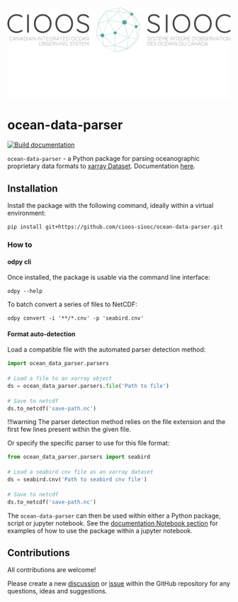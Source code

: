 
![Logo](docs/images/logo_EN_FR-1024x208.png#gh-light-mode-only)
![Logo](docs/images/cioos-national_EN_FR_W-01.png#gh-dark-mode-only)

# ocean-data-parser

<!-- You can get project-relevant badges from: [shields.io](https://shields.io/) -->

[![Build documentation](https://github.com/cioos-siooc/ocean-data-parser/actions/workflows/deploy-docs.yaml/badge.svg)](https://github.com/cioos-siooc/ocean-data-parser/actions/workflows/deploy-docs.yaml)

`ocean-data-parser` - a Python package for parsing oceanographic proprietary data formats to [xarray Dataset](https://docs.xarray.dev/en/stable/). Documentation [here](https://cioos-siooc.github.io/ocean-data-parser/).

## Installation

Install the package with the following command, ideally within a virtual environment:

```console
pip install git+https://github.com/cioos-siooc/ocean-data-parser.git
```

### How to

#### odpy cli

Once installed, the package is usable via the command line interface:

```console
odpy --help
```

To batch convert a series of files to NetCDF:

```
odpy convert -i '**/*.cnv' -p 'seabird.cnv'
```

#### Format auto-detection

Load a compatible file with the automated parser detection method:

```python
import ocean_data_parser.parsers

# Load a file to an xarray object
ds = ocean_data_parser.parsers.file('Path to file')

# Save to netcdf
ds.to_netcdf('save-path.nc')
```

!!!warning
    The parser detection method relies on the file extension and the first few lines present within the given file.

Or specify the specific parser to use for this file format:

``` python
from ocean_data_parser.parsers import seabird

# Load a seabird cnv file as an xarray dataset
ds = seabird.cnv('Path to seabird cnv file')

# Save to netcdf
ds.to_netcdf('save-path.nc')
```

The `ocean-data-parser` can then be used within either a Python package, script or jupyter notebook. See the [documentation Notebook section](https://cioos-siooc.github.io/ocean-data-parser) for examples of how to use the package within a jupyter notebook.

## Contributions

All contributions are welcome!

Please create a new [discussion](https://github.com/cioos-siooc/ocean-data-parser/discussions) or [issue](https://github.com/cioos-siooc/ocean-data-parser/issues) within the GitHub repository for any questions, ideas and suggestions.
